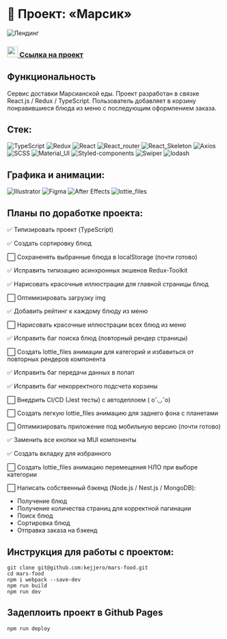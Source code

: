 # 🚀 Проект: «Марсик»

![Лендинг](https://i.ibb.co/TbTZ1WB/2022-08-29-13-51-12.png)

### <img src="https://cdn-icons-png.flaticon.com/512/7135/7135133.png" width="25" />[ Ссылка на проект](https://kejjero.github.io/mars-food/)

## Функциональность
Сервис доставки Марсианской еды. Проект разработан в связке React.js / Redux / TypeScript. Пользователь добавляет в корзину понравившиеся блюда из меню с последующим оформлением заказа.

## Стек:
![TypeScript](https://img.shields.io/badge/-TypeScript-0d1117?style=for-the-badge&logo=TypeScript)
![Redux](https://img.shields.io/badge/-Redux_Toolkit-0d1117?style=for-the-badge&logo=Redux)
![React](https://img.shields.io/badge/-React-0d1117?style=for-the-badge&logo=React)
![React_router](https://img.shields.io/badge/-React_router-0d1117?style=for-the-badge&logo=React-router)
![React_Skeleton](https://img.shields.io/badge/-React_Skeleton-0d1117?style=for-the-badge&logo=React_Skeleton)
![Axios](https://img.shields.io/badge/-Axios-0d1117?style=for-the-badge&logo=Axios)
![SCSS](https://img.shields.io/badge/-SCSS-0d1117?style=for-the-badge&logo=sass)
![Material_UI](https://img.shields.io/badge/-Material_UI-0d1117?style=for-the-badge&logo=mui)
![Styled-components](https://img.shields.io/badge/-Styled_components-0d1117?style=for-the-badge&logo=Styled-components)
![Swiper](https://img.shields.io/badge/-Swiper-0d1117?style=for-the-badge&logo=swiper)
![lodash](https://img.shields.io/badge/-Lodash-0d1117?style=for-the-badge&logo=lodash)

## Графика и анимации:
![Illustrator](https://img.shields.io/badge/-Illustrator-0d1117?style=for-the-badge&logo=adobeIllustrator)
![Figma](https://img.shields.io/badge/-Figma-0d1117?style=for-the-badge&logo=Figma)
![After Effects](https://img.shields.io/badge/-After_Effects-0d1117?style=for-the-badge&logo=adobeaftereffects)
![lottie_files](https://img.shields.io/badge/-lottiefiles-0d1117?style=for-the-badge&logo=lottiefiles)

## Планы по доработке проекта:
:white_check_mark: Типизировать проект (TypeScript)

:white_check_mark: Создать сортировку блюд

:white_large_square: Сохраненять выбранные блюда в localStorage (почти готово)

:white_check_mark: Исправить типизацию асинхронных экшенов Redux-Toolkit

:white_check_mark: Нарисовать красочные иллюстрации для главной страницы блюд

:white_large_square: Оптимизировать загрузку img

:white_check_mark: Добавить рейтинг к каждому блюду из меню

:white_large_square: Нарисовать красочные иллюстрации всех блюд из меню

:white_check_mark: Исправить баг поиска блюд (повторный рендер страницы)

:white_large_square: Создать lottie_files анимации для категорий и избавиться от повторных рендеров компонента

:white_check_mark: Исправить баг передачи данных в попап

:white_check_mark: Исправить баг некорректного подсчета корзины

:white_large_square: Внедрить CI/CD (Jest тесты) с автодеплоем ( o˘◡˘o)

:white_large_square: Создать легкую lottie_files анимацию для заднего фона с планетами

:white_large_square: Оптимизировать приложение под мобильную версию (почти готово)

:white_check_mark: Заменить все кнопки на MUI компоненты

:white_check_mark: Создать вкладку для избранного

:white_large_square: Создать lottie_files анимацию перемещения НЛО при выборе категории

:white_large_square: Написать собственный бэкенд (Node.js / Nest.js / MongoDB):
- Получение блюд
- Получение количества страниц для корректной пагинации
- Поиск блюд 
- Сортировка блюд
- Отправка заказа на бэкенд

## Инструкция для работы с проектом:
```
git clone git@github.com:kejjero/mars-food.git
cd mars-food
npm i webpack --save-dev
npm run build
npm run dev
```
## Задеплоить проект в Github Pages
```
npm run deploy
```
